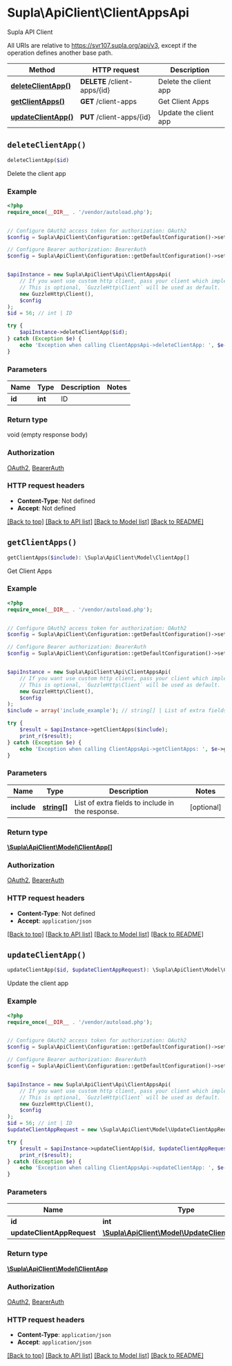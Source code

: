 # Supla\ApiClient\ClientAppsApi

Supla API Client

All URIs are relative to https://svr107.supla.org/api/v3, except if the operation defines another base path.

| Method | HTTP request | Description |
| ------------- | ------------- | ------------- |
| [**deleteClientApp()**](ClientAppsApi.md#deleteClientApp) | **DELETE** /client-apps/{id} | Delete the client app |
| [**getClientApps()**](ClientAppsApi.md#getClientApps) | **GET** /client-apps | Get Client Apps |
| [**updateClientApp()**](ClientAppsApi.md#updateClientApp) | **PUT** /client-apps/{id} | Update the client app |


## `deleteClientApp()`

```php
deleteClientApp($id)
```

Delete the client app

### Example

```php
<?php
require_once(__DIR__ . '/vendor/autoload.php');


// Configure OAuth2 access token for authorization: OAuth2
$config = Supla\ApiClient\Configuration::getDefaultConfiguration()->setAccessToken('YOUR_ACCESS_TOKEN');

// Configure Bearer authorization: BearerAuth
$config = Supla\ApiClient\Configuration::getDefaultConfiguration()->setAccessToken('YOUR_ACCESS_TOKEN');


$apiInstance = new Supla\ApiClient\Api\ClientAppsApi(
    // If you want use custom http client, pass your client which implements `GuzzleHttp\ClientInterface`.
    // This is optional, `GuzzleHttp\Client` will be used as default.
    new GuzzleHttp\Client(),
    $config
);
$id = 56; // int | ID

try {
    $apiInstance->deleteClientApp($id);
} catch (Exception $e) {
    echo 'Exception when calling ClientAppsApi->deleteClientApp: ', $e->getMessage(), PHP_EOL;
}
```

### Parameters

| Name | Type | Description  | Notes |
| ------------- | ------------- | ------------- | ------------- |
| **id** | **int**| ID | |

### Return type

void (empty response body)

### Authorization

[OAuth2](../../README.md#OAuth2), [BearerAuth](../../README.md#BearerAuth)

### HTTP request headers

- **Content-Type**: Not defined
- **Accept**: Not defined

[[Back to top]](#) [[Back to API list]](../../README.md#endpoints)
[[Back to Model list]](../../README.md#models)
[[Back to README]](../../README.md)

## `getClientApps()`

```php
getClientApps($include): \Supla\ApiClient\Model\ClientApp[]
```

Get Client Apps

### Example

```php
<?php
require_once(__DIR__ . '/vendor/autoload.php');


// Configure OAuth2 access token for authorization: OAuth2
$config = Supla\ApiClient\Configuration::getDefaultConfiguration()->setAccessToken('YOUR_ACCESS_TOKEN');

// Configure Bearer authorization: BearerAuth
$config = Supla\ApiClient\Configuration::getDefaultConfiguration()->setAccessToken('YOUR_ACCESS_TOKEN');


$apiInstance = new Supla\ApiClient\Api\ClientAppsApi(
    // If you want use custom http client, pass your client which implements `GuzzleHttp\ClientInterface`.
    // This is optional, `GuzzleHttp\Client` will be used as default.
    new GuzzleHttp\Client(),
    $config
);
$include = array('include_example'); // string[] | List of extra fields to include in the response.

try {
    $result = $apiInstance->getClientApps($include);
    print_r($result);
} catch (Exception $e) {
    echo 'Exception when calling ClientAppsApi->getClientApps: ', $e->getMessage(), PHP_EOL;
}
```

### Parameters

| Name | Type | Description  | Notes |
| ------------- | ------------- | ------------- | ------------- |
| **include** | [**string[]**](../Model/string.md)| List of extra fields to include in the response. | [optional] |

### Return type

[**\Supla\ApiClient\Model\ClientApp[]**](../Model/ClientApp.md)

### Authorization

[OAuth2](../../README.md#OAuth2), [BearerAuth](../../README.md#BearerAuth)

### HTTP request headers

- **Content-Type**: Not defined
- **Accept**: `application/json`

[[Back to top]](#) [[Back to API list]](../../README.md#endpoints)
[[Back to Model list]](../../README.md#models)
[[Back to README]](../../README.md)

## `updateClientApp()`

```php
updateClientApp($id, $updateClientAppRequest): \Supla\ApiClient\Model\ClientApp
```

Update the client app

### Example

```php
<?php
require_once(__DIR__ . '/vendor/autoload.php');


// Configure OAuth2 access token for authorization: OAuth2
$config = Supla\ApiClient\Configuration::getDefaultConfiguration()->setAccessToken('YOUR_ACCESS_TOKEN');

// Configure Bearer authorization: BearerAuth
$config = Supla\ApiClient\Configuration::getDefaultConfiguration()->setAccessToken('YOUR_ACCESS_TOKEN');


$apiInstance = new Supla\ApiClient\Api\ClientAppsApi(
    // If you want use custom http client, pass your client which implements `GuzzleHttp\ClientInterface`.
    // This is optional, `GuzzleHttp\Client` will be used as default.
    new GuzzleHttp\Client(),
    $config
);
$id = 56; // int | ID
$updateClientAppRequest = new \Supla\ApiClient\Model\UpdateClientAppRequest(); // \Supla\ApiClient\Model\UpdateClientAppRequest

try {
    $result = $apiInstance->updateClientApp($id, $updateClientAppRequest);
    print_r($result);
} catch (Exception $e) {
    echo 'Exception when calling ClientAppsApi->updateClientApp: ', $e->getMessage(), PHP_EOL;
}
```

### Parameters

| Name | Type | Description  | Notes |
| ------------- | ------------- | ------------- | ------------- |
| **id** | **int**| ID | |
| **updateClientAppRequest** | [**\Supla\ApiClient\Model\UpdateClientAppRequest**](../Model/UpdateClientAppRequest.md)|  | |

### Return type

[**\Supla\ApiClient\Model\ClientApp**](../Model/ClientApp.md)

### Authorization

[OAuth2](../../README.md#OAuth2), [BearerAuth](../../README.md#BearerAuth)

### HTTP request headers

- **Content-Type**: `application/json`
- **Accept**: `application/json`

[[Back to top]](#) [[Back to API list]](../../README.md#endpoints)
[[Back to Model list]](../../README.md#models)
[[Back to README]](../../README.md)
